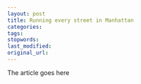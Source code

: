 ```yaml
---
layout: post
title: Running every street in Manhattan
categories:
tags:
stopwords:
last_modified:
original_url: 
---
```


The article goes here

